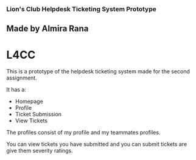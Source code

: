 ### Lion's Club Helpdesk Ticketing System Prototype
## Made by Almira Rana
# L4CC

This is a prototype of the helpdesk ticketing system made for the second assignment.

It has a:
- Homepage
- Profile
- Ticket Submission
- View Tickets

The profiles consist of my profile and my teammates profiles.

You can view tickets you have submitted and you can submit tickets are give them severity ratings.

